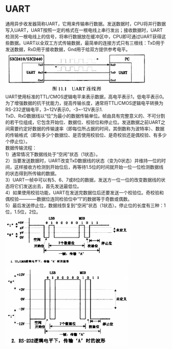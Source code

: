 <!DOCTYPE html> <html lang="zh"> <head> <meta charset="utf-8"/> <link rel="shortcut icon" href="https://www.mdeditor.com/images/logos/favicon.ico" type="image/x-icon"/> </head> <body><h1 id="h1-uart"><a name="UART" class="reference-link"></a><span class="header-link octicon octicon-link"></span>UART</h1><p>通用异步收发器简称UART，它用来传输串行数据。发送数据时，CPU将并行数据写入UART，UART按照一定的格式在一根电线上串行发出；接收数据时，UART检测另一根电线上的信号，将串行数据放在缓冲区中，CPU即可通过UART获得这些数据。UART以全双工方式传输数据，最简单的连接方式只有三根线：TxD用于发送数据，RxD用于接收数据，Gnd用于给双方提供参考电平。<br><img alt="Image" src="https://github.com/hnu-osdesign/SJY/blob/main/4.png"><br>UART使用标准的TTL/CMOS逻辑电平来表示数据，高电平表示1，低电平表示0。为了增强数据的抗干扰能力，提高传输长度，通常将TTL/CMOS逻辑电平转换为RS-232逻辑电平，3~12V表示0，-3~-12V表示1.<br>TxD、RxD数据线以“位”为最小的数据传输单位。帧由具有完整意义的、不可分割的若干位组成，它包含开始位、数据位、校验位和停止位。发送数据之前UART之间需要约定好数据的传输速率（即每位所占据的时间，其倒数称为波特率）、数据的传输格式（即有多少个数据位、是否使用校验位、是奇校验还是偶校验、有多少个停止位）。<br>数据传输流程：<br>1）通常情况下数据线处于“空闲”状态（1状态）。<br>2）当要发送数据时，UART改变TxD数据线的状态（变为0状态）并维持一位的时间，这样接收方检测到开始位后，再等待1.5位的时间就开始一位一位检测数据线的状态得到所传输的数据。<br>3）UART一帧中可以有5、6、7或8位的数据，发送方一位一位的改变数据线的状态将它们发送出去，首先发送最低位。<br>4）如果使用校验功能，UART在发送完数据位后还要发送一个校验位。奇校验和偶校验————数据位连同检验位中“1”的数据等于奇数或偶数。<br>5）最后发送停止位，数据线恢复到“空闲”状态（1状态）。停止位的长度有三种：1位，1.5位，2位。<br><img alt="Image" src="https://github.com/hnu-osdesign/SJY/blob/main/5.png"><br><img alt="Image" src="https://github.com/hnu-osdesign/SJY/blob/main/6.png"> </p></body> </html>
